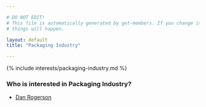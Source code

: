 ```yaml
---

# DO NOT EDIT!
# This file is automatically generated by get-members. If you change it, bad
# things will happen.

layout: default
title: "Packaging Industry"

---
```


{% include interests/packaging-industry.md %}

### Who is interested in Packaging Industry?


* [Dan Rogerson](members/dan-rogerson.html)
